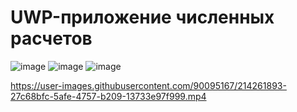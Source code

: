 # UWP-приложение численных расчетов
![image](https://user-images.githubusercontent.com/90095167/164451540-1dcd195e-0e37-40b8-93f4-5941b7c0c368.png)
![image](https://user-images.githubusercontent.com/90095167/145688136-05b9f361-5da2-4785-8f66-7e7950c92a0d.png)
![image](https://user-images.githubusercontent.com/90095167/202894543-542aada7-eea6-40f2-a684-684fb541be1f.png)



https://user-images.githubusercontent.com/90095167/214261893-27c68bfc-5afe-4757-b209-13733e97f999.mp4

